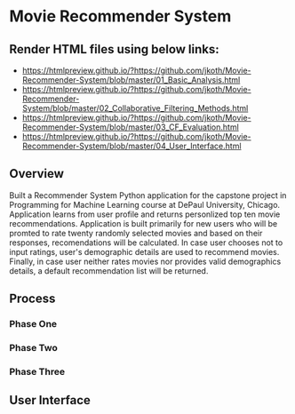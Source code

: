 # Movie Recommender System

## Render HTML files using below links:
- https://htmlpreview.github.io/?https://github.com/jkoth/Movie-Recommender-System/blob/master/01_Basic_Analysis.html
- https://htmlpreview.github.io/?https://github.com/jkoth/Movie-Recommender-System/blob/master/02_Collaborative_Filtering_Methods.html
- https://htmlpreview.github.io/?https://github.com/jkoth/Movie-Recommender-System/blob/master/03_CF_Evaluation.html
- https://htmlpreview.github.io/?https://github.com/jkoth/Movie-Recommender-System/blob/master/04_User_Interface.html

## Overview
Built a Recommender System Python application for the capstone project in Programming for Machine Learning course at DePaul University, Chicago. Application learns from user profile and returns personlized top ten movie recommendations. Application is built primarily for new users who will be promted to rate twenty randomly selected movies and based on their responses, recomendations will be calculated. In case user chooses not to input ratings, user's demographic details are used to recommend movies. Finally, in case user neither rates movies nor provides valid demographics details, a default recommendation list will be returned.

## Process
### Phase One
### Phase Two
### Phase Three

## User Interface



